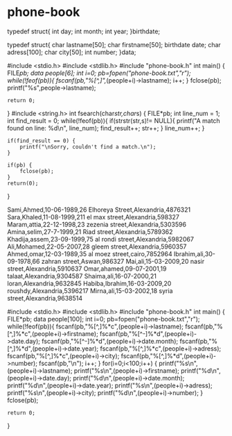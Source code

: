 # phone-book
typedef struct{
    int day;
    int month;
    int year;
}birthdate;


typedef struct{
    char lastname[50];
    char firstname[50];
    birthdate date;
    char adress[100];
    char city[50];
    int number;
}data;

#include <stdio.h>
#include <stdlib.h>
#include "phone-book.h"
int main()
{
   FILE*pb;
   data people[6];
   int i=0;
   pb=fopen("phone-book.txt","r");
   while(!feof(pb)){
    fscanf(pb,"%[^,]",*(people+i)->lastname);
    i++;
   }
   fclose(pb);
   printf("%s",people->lastname);

    return 0;
}
#include <string.h>
int fsearch(char*str,char*s)
{   FILE*pb;
    int line_num = 1;
	int find_result = 0;
    while(!feof(pb)){
    if(strstr(str,s)!= NULL){
      printf("A match found on line: %d\n", line_num);
			find_result++;
			str++;
		}
		line_num++;
}

	if(find_result == 0) {
		printf("\nSorry, couldn't find a match.\n");
	}

	if(pb) {
		fclose(pb);
	}
   	return(0);
}

Sami,Ahmed,10-06-1989,26 Elhoreya Street,Alexandria,4876321
Sara,Khaled,11-08-1999,211 el max street,Alexandria,598327
Maram,attia,22-12-1998,23 zezenia street,Alexandria,5303596
Amina,selim,27-7-1999,21 Riad street,Alexandria,5789362
Khadija,assem,23-09-1999,75 al rondi street,Alexandria,5982067
Ali,Mohamed,22-05-2007,28 gleem street,Alexandria,5960357
Ahmed,omar,12-03-1989,35 al moez street,cairo,7852964
Ibrahim,ali,30-09-1978,66 zahran street,Aswan,986327
Mai,ali,15-03-2009,20 nasir street,Alexandria,5910637
Omar,ahamed,09-07-2001,19 talaat,Alexandria,9304587
Shaima,ali,16-07-2000,21 loran,Alexandria,9632845
Habiba,Ibrahim,16-03-2009,20 roushdy,Alexandria,5396217
Mirna,ali,15-03-2002,18 syria street,Alexandria,9638514


#include <stdio.h>
#include <stdlib.h>
#include "phone-book.h"
int main()
{
   FILE*pb;
   data people[100];
   int i=0;
   pb=fopen("phone-book.txt","r");
while(!feof(pb)){
   fscanf(pb,"%[^,]%*c",(people+i)->lastname);
   fscanf(pb,"%[^,]%*c",(people+i)->firstname);
   fscanf(pb,"%[^-]%*d",(people+i)->date.day);
   fscanf(pb,"%[^-]%*d",(people+i)->date.month);
   fscanf(pb,"%[^,]%*d",(people+i)->date.year);
   fscanf(pb,"%[^,]%*c",(people+i)->adress);
   fscanf(pb,"%[^,]%*c",(people+i)->city);
   fscanf(pb,"%[^,]%*d",(people+i)->number);
   fscanf(pb,"\n");
   i++;
}
for(i=0;i<100;i++)
   {
   printf("%s\n",(people+i)->lastname);
   printf("%s\n",(people+i)->firstname);
   printf("%d\n",(people+i)->date.day);
   printf("%d\n",(people+i)->date.month);
   printf("%d\n",(people+i)->date.year);
   printf("%s\n",(people+i)->adress);
   printf("%s\n",(people+i)->city);
   printf("%d\n",(people+i)->number);
   }
   fclose(pb);

    return 0;
}
